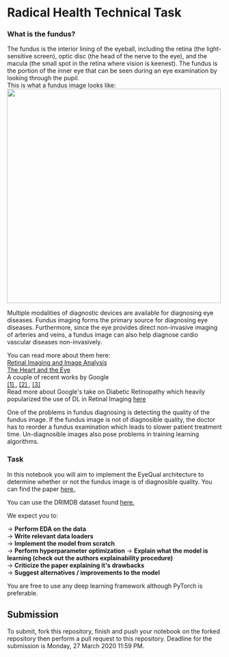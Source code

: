 # Radical Health Technical Task

### **What is the fundus?**

The fundus is the interior lining of the eyeball, including the retina (the light-sensitive screen), optic disc (the head of the nerve to the eye), and the macula (the small spot in the retina where vision is keenest). The fundus is the portion of the inner eye that can be seen during an eye examination by looking through the pupil.  
This is what a fundus image looks like:  
<img src="https://upload.wikimedia.org/wikipedia/commons/3/37/Fundus_photograph_of_normal_right_eye.jpg" width=500/>
  
Multiple modalities of diagnostic devices are available for diagnosing eye diseases. Fundus imaging forms the primary source for diagnosing eye diseases. Furthermore, since the eye provides direct non-invasive imaging of arteries and veins, a fundus image can also help diagnose cardio vascular diseases non-invasively.

You can read more about them here:  
<a href="https://www.ncbi.nlm.nih.gov/pmc/articles/PMC3131209/"> Retinal Imaging and Image Analysis </a>  
<a href="https://www.aao.org/eyenet/article/heart-eye-seeing-links"> The Heart and the Eye </a>  
A couple of recent works by Google   
<a href="https://static.googleusercontent.com/media/research.google.com/en//pubs/archive/45732.pdf"> [1] </a>, <a href = "https://scholar.google.com/scholar?lr&ie=UTF-8&oe=UTF-8&q=Predicting+Cardiovascular+Risk+Factors+in+Retinal+Fundus+Photographs+using+Deep+Learning+Poplin+Varadarajan+Blumer+Liu+McConnell+Corrado+Peng+Webster"> [2] </a>, <a href="https://scholar.google.com/scholar?lr&ie=UTF-8&oe=UTF-8&q=Deep+learning+for+predicting+refractive+error+from+retinal+fundus+images+Varadarajan+Poplin+Blumer+Angermueller+Ledsam+Chopra+Keane+Corrado+Peng+Webster"> [3] </a>  
Read more about Google's take on Diabetic Retinopathy which heavily popularized the use of DL in Retinal Imaging <a href="https://ai.googleblog.com/2016/11/deep-learning-for-detection-of-diabetic.html"> here</a>

One of the problems in fundus diagnosing is detecting the quality of the fundus image. If the fundus image is not of diagnosible quality, the doctor has to reorder a fundus examination which leads to slower patient treatment time. Un-diagnosible images also pose problems in training learning algorithms.


### Task  
In this notebook you will aim to implement the EyeQual architecture to determine whether or not the fundus image is of diagnosible quality.
You can find the paper <a href="https://bhooi.github.io/papers/eyequal_icmla17.pdf"> here. </a>

You can use the DRIMDB dataset found <a href="http://academictorrents.com/details/99811ba62918f8e73791d21be29dcc372d660305"> here. </a>

We expect you to:

-> **Perform EDA on the data**  
-> **Write relevant data loaders**  
-> **Implement the model from scratch**  
-> **Perform hyperparameter optimization**
-> **Explain what the model is learning (check out the authors explainability procedure)**  
-> **Criticize the paper explaining it's drawbacks**  
-> **Suggest alternatives / improvements to the model**  

You are free to use any deep learning framework although PyTorch is preferable.


## Submission

To submit, fork this repository, finish and push your notebook on the forked repository then perform a pull request to this repository.
Deadline for the submission is Monday, 27 March 2020 11:59 PM.
